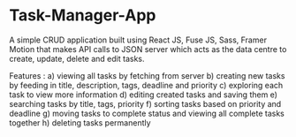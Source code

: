 # Task-Manager-App
A simple CRUD application built using React JS, Fuse JS, Sass, Framer Motion that makes API calls to JSON server which acts as the data centre to create, update, delete and edit tasks.

Features : 
a) viewing all tasks by fetching from server
b) creating new tasks by feeding in title, description, tags, deadline and priority
c) exploring each task to view more information
d) editing created tasks and saving them
e) searching tasks by title, tags, priority
f) sorting tasks based on priority and deadline
g) moving tasks to complete status and viewing all complete tasks together
h) deleting tasks permanently
